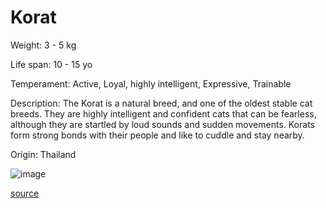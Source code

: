 # Korat

Weight: 3 - 5 kg

Life span: 10 - 15 yo

Temperament: Active, Loyal, highly intelligent, Expressive, Trainable

Description: The Korat is a natural breed, and one of the oldest stable cat breeds. They are highly intelligent and confident cats that can be fearless, although they are startled by loud sounds and sudden movements. Korats form strong bonds with their people and like to cuddle and stay nearby.

Origin: Thailand

![image](https://cdn2.thecatapi.com/images/DbwiefiaY.png)

[source](https://api.thecatapi.com/v1/breeds/kora)
